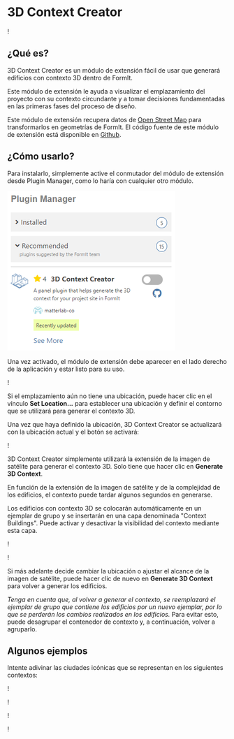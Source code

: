 # 3D Context Creator

\![](<../../.gitbook/assets/3D Context Creator_new.gif>)

## ¿Qué es?

3D Context Creator es un módulo de extensión fácil de usar que generará edificios con contexto 3D dentro de FormIt. 

Este módulo de extensión le ayuda a visualizar el emplazamiento del proyecto con su contexto circundante y a tomar decisiones fundamentadas en las primeras fases del proceso de diseño.

Este módulo de extensión recupera datos de [Open Street Map](https://www.openstreetmap.org/about) para transformarlos en geometrías de FormIt. El código fuente de este módulo de extensión está disponible en [Github](https://github.com/matterlab-co/FormIt-Context-Plugin).

## ¿Cómo usarlo?

Para instalarlo, simplemente active el conmutador del módulo de extensión desde Plugin Manager, como lo haría con cualquier otro módulo.

![](../../.gitbook/assets/contextcreator3.png)

Una vez activado, el módulo de extensión debe aparecer en el lado derecho de la aplicación y estar listo para su uso.

\![](<../../.gitbook/assets/3D Context Creator new_no location (1).png>)

Si el emplazamiento aún no tiene una ubicación, puede hacer clic en el vínculo **Set Location...** para establecer una ubicación y definir el contorno que se utilizará para generar el contexto 3D.

Una vez que haya definido la ubicación, 3D Context Creator se actualizará con la ubicación actual y el botón se activará:

\![](<../../.gitbook/assets/3D Context Creator new_with location.png>)

3D Context Creator simplemente utilizará la extensión de la imagen de satélite para generar el contexto 3D. Solo tiene que hacer clic en **Generate 3D Context**.

En función de la extensión de la imagen de satélite y de la complejidad de los edificios, el contexto puede tardar algunos segundos en generarse.

Los edificios con contexto 3D se colocarán automáticamente en un ejemplar de grupo y se insertarán en una capa denominada "Context Buildings". Puede activar y desactivar la visibilidad del contexto mediante esta capa.

\![](<../../.gitbook/assets/3D Context Creator_layers.png>)

\![](<../../.gitbook/assets/3D Context Creator_NYC.png>)

Si más adelante decide cambiar la ubicación o ajustar el alcance de la imagen de satélite, puede hacer clic de nuevo en **Generate 3D Context** para volver a generar los edificios. 

_Tenga en cuenta que, al volver a generar el contexto, se reemplazará el ejemplar de grupo que contiene los edificios por un nuevo ejemplar, por lo que se perderán los cambios realizados en los edificios._ Para evitar esto, puede desagrupar el contenedor de contexto y, a continuación, volver a agruparlo.

## **Algunos ejemplos**

Intente adivinar las ciudades icónicas que se representan en los siguientes contextos:

\![](<../../.gitbook/assets/image (2) (1).png>)

\![](<../../.gitbook/assets/image (34).png>)

\![](<../../.gitbook/assets/image (13) (1) (1).png>)

\![](<../../.gitbook/assets/image (59).png>)
